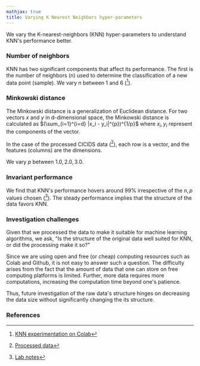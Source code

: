 ```yaml
---
mathjax: true
title: Varying K Nearest Neighbors hyper-parameters
---
```

We vary the K-nearest-neighbors (KNN) hyper-parameters to understand KNN's performance better.

### Number of neighbors
KNN has two significant components that affect its performance. The first is the number of neighbors ($n$) used to determine the classification of a new data point (sample). We vary $n$ between $1$ and $6$ ([^colab3]).

### Minkowski distance
The Minkowski distance is a generalization of Euclidean distance. For two vectors $x$ and $y$ in d-dimensional space, the Minkowski distance is calculated as $(\sum_{i=1}^{i=d} |x_i - y_i|^{p})^{1/p}$ where $x_i, y_i$ represent the components of the vector.

In the case of the processed CICIDS data ([^data1]), each row is a vector, and the features (columns) are the dimensions.

We vary $p$ between ${1.0, 2.0, 3.0}$.

### Invariant performance
We find that KNN's performance hovers around 99% irrespective of the $n, p$ values chosen ([^notes2]). The steady performance implies that the structure of the data favors KNN. 

### Investigation challenges
Given that we processed the data to make it suitable for machine learning algorithms, we ask, "Is the structure of the original data well suited for KNN, or did the processing make it so?" 

Since we are using open and free (or cheap) computing resources such as Colab and Github, it is not easy to answer such a question. The difficulty arises from the fact that the amount of data that one can store on free computing platforms is limited. Further, more data requires more computations, increasing the computation time beyond one's patience. 

Thus, future investigation of the raw data's structure hinges on decreasing the data size without significantly changing the its structure.

### References
[^colab3]: [KNN experimentation on Colab](https://github.com/r-dube/CICIDS/blob/main/cicids_knn.ipynb)
[^data1]: [Processed data](https://github.com/r-dube/CICIDS/blob/main/MachineLearningCVE/processed/bal-cicids2017.csv)
[^notes2]: [Lab notes](https://github.com/r-dube/CICIDS/blob/main/notes/lab-notes.txt)
